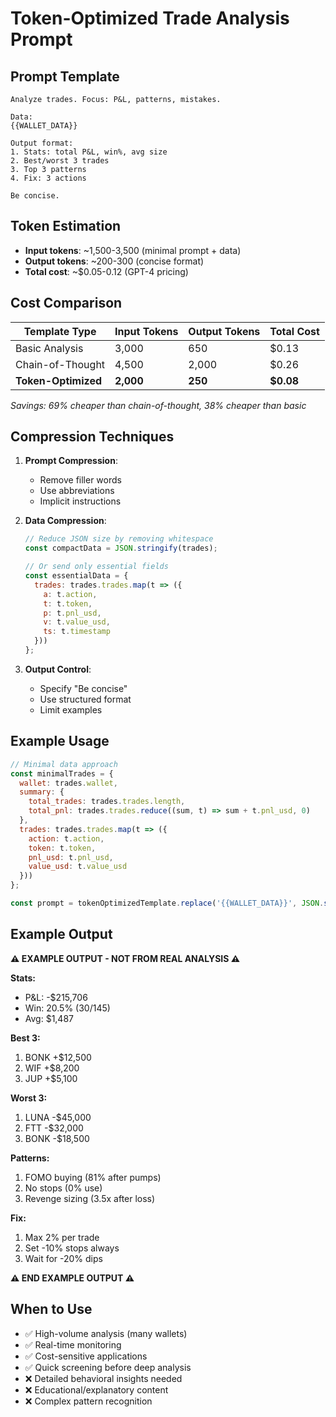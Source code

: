 # Token-Optimized Trade Analysis Prompt

## Prompt Template

```
Analyze trades. Focus: P&L, patterns, mistakes.

Data:
{{WALLET_DATA}}

Output format:
1. Stats: total P&L, win%, avg size
2. Best/worst 3 trades
3. Top 3 patterns
4. Fix: 3 actions

Be concise.
```

## Token Estimation

- **Input tokens**: ~1,500-3,500 (minimal prompt + data)
- **Output tokens**: ~200-300 (concise format)
- **Total cost**: ~$0.05-0.12 (GPT-4 pricing)

## Cost Comparison

| Template Type | Input Tokens | Output Tokens | Total Cost |
|--------------|--------------|---------------|------------|
| Basic Analysis | 3,000 | 650 | $0.13 |
| Chain-of-Thought | 4,500 | 2,000 | $0.26 |
| **Token-Optimized** | **2,000** | **250** | **$0.08** |

*Savings: 69% cheaper than chain-of-thought, 38% cheaper than basic*

## Compression Techniques

1. **Prompt Compression**:
   - Remove filler words
   - Use abbreviations
   - Implicit instructions

2. **Data Compression**:
   ```javascript
   // Reduce JSON size by removing whitespace
   const compactData = JSON.stringify(trades);
   
   // Or send only essential fields
   const essentialData = {
     trades: trades.trades.map(t => ({
       a: t.action,
       t: t.token,
       p: t.pnl_usd,
       v: t.value_usd,
       ts: t.timestamp
     }))
   };
   ```

3. **Output Control**:
   - Specify "Be concise"
   - Use structured format
   - Limit examples

## Example Usage

```javascript
// Minimal data approach
const minimalTrades = {
  wallet: trades.wallet,
  summary: {
    total_trades: trades.trades.length,
    total_pnl: trades.trades.reduce((sum, t) => sum + t.pnl_usd, 0)
  },
  trades: trades.trades.map(t => ({
    action: t.action,
    token: t.token,
    pnl_usd: t.pnl_usd,
    value_usd: t.value_usd
  }))
};

const prompt = tokenOptimizedTemplate.replace('{{WALLET_DATA}}', JSON.stringify(minimalTrades));
```

## Example Output

**⚠️ EXAMPLE OUTPUT - NOT FROM REAL ANALYSIS ⚠️**

**Stats:**
- P&L: -$215,706
- Win: 20.5% (30/145)
- Avg: $1,487

**Best 3:**
1. BONK +$12,500
2. WIF +$8,200
3. JUP +$5,100

**Worst 3:**
1. LUNA -$45,000
2. FTT -$32,000
3. BONK -$18,500

**Patterns:**
1. FOMO buying (81% after pumps)
2. No stops (0% use)
3. Revenge sizing (3.5x after loss)

**Fix:**
1. Max 2% per trade
2. Set -10% stops always
3. Wait for -20% dips

**⚠️ END EXAMPLE OUTPUT ⚠️**

## When to Use

- ✅ High-volume analysis (many wallets)
- ✅ Real-time monitoring
- ✅ Cost-sensitive applications
- ✅ Quick screening before deep analysis
- ❌ Detailed behavioral insights needed
- ❌ Educational/explanatory content
- ❌ Complex pattern recognition 
